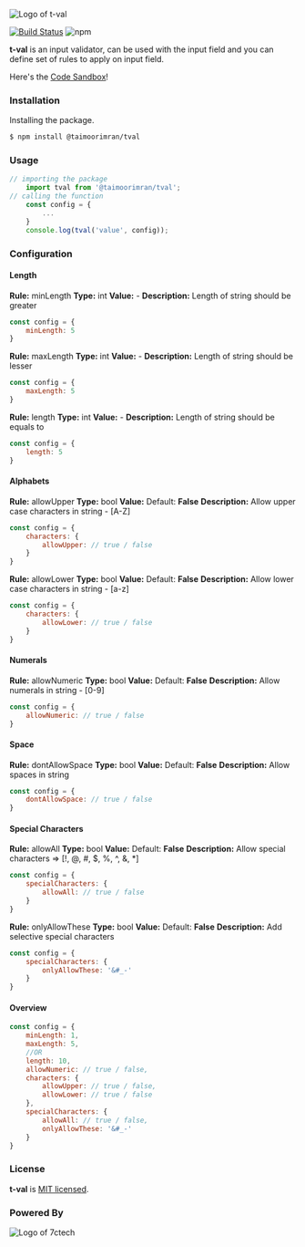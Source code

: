 ![Logo of t-val](
https://7ctech.com/tval-logo.png)

[![Build Status](https://travis-ci.org/joemccann/dillinger.svg?branch=master)](https://travis-ci.org/joemccann/dillinger) ![npm](https://img.shields.io/npm/v/@taimoorimran/tval)

**t-val** is an input validator, can be used with the input field and you can define set of rules to apply on input field.

Here's the [Code Sandbox](https://codesandbox.io/s/t-val-demo-rphyj?file=/src/App.js)!

### Installation
Installing the package.
```sh
$ npm install @taimoorimran/tval
```
### Usage
```javascript
// importing the package
    import tval from '@taimoorimran/tval';
// calling the function
    const config = { 
        ...
    }
    console.log(tval('value', config));
```
### Configuration
#### Length
**Rule:** minLength
**Type:** int
**Value:** -
**Description:** Length of string should be greater

```javascript
const config = {
    minLength: 5
}
```
**Rule:** maxLength
**Type:** int
**Value:** -
**Description:** Length of string should be lesser
```javascript
const config = {
    maxLength: 5
}
```
**Rule:** length
**Type:** int
**Value:** -
**Description:** Length of string should be equals to
```javascript
const config = {
    length: 5
}
```
#### Alphabets
**Rule:** allowUpper
**Type:** bool
**Value:** Default: **False**
**Description:** Allow upper case characters in string - [A-Z]
```javascript
const config = {
    characters: {
        allowUpper: // true / false
    }
}
```
**Rule:** allowLower
**Type:** bool
**Value:** Default: **False**
**Description:** Allow lower case characters in string - [a-z]
```javascript
const config = {
    characters: {
        allowLower: // true / false
    }
}
```
#### Numerals
**Rule:** allowNumeric
**Type:** bool
**Value:** Default: **False**
**Description:** Allow numerals in string - [0-9]
```javascript
const config = {
    allowNumeric: // true / false
}
```
#### Space
**Rule:** dontAllowSpace
**Type:** bool
**Value:** Default: **False**
**Description:** Allow spaces in string
```javascript
const config = {
    dontAllowSpace: // true / false
}
```
#### Special Characters
**Rule:** allowAll
**Type:** bool
**Value:** Default: **False**
**Description:** Allow special characters => [!, @, #, $, %, ^, &, *]
```javascript
const config = {
    specialCharacters: {
        allowAll: // true / false
    }
}
```
**Rule:** onlyAllowThese
**Type:** bool
**Value:** Default: **False**
**Description:** Add selective special characters
```javascript
const config = {
    specialCharacters: {
        onlyAllowThese: '&#_-'
    }
}
```
#### Overview
```javascript
const config = {
    minLength: 1,
    maxLength: 5,
    //OR
    length: 10,
    allowNumeric: // true / false,
    characters: {
        allowUpper: // true / false,
        allowLower: // true / false
    },
    specialCharacters: {
        allowAll: // true / false,
        onlyAllowThese: '&#_-'
    }
}
```
### License
**t-val** is  [MIT licensed](./LICENSE).
### Powered By
![Logo of 7ctech](https://7ctech.com/logo-small-2.png)
